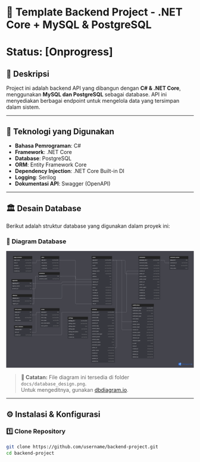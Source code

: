 # 🚀 Template Backend Project - .NET Core + MySQL & PostgreSQL

# Status: [Onprogress]

## 📖 Deskripsi
Project ini adalah backend API yang dibangun dengan **C# & .NET Core**, menggunakan **MySQL dan PostgreSQL** sebagai database. API ini menyediakan berbagai endpoint untuk mengelola data yang tersimpan dalam sistem.

---

## 📌 Teknologi yang Digunakan
- **Bahasa Pemrograman**: C#  
- **Framework**: .NET Core  
- **Database**: PostgreSQL  
- **ORM**: Entity Framework Core  
- **Dependency Injection**: .NET Core Built-in DI  
- **Logging**: Serilog  
- **Dokumentasi API**: Swagger (OpenAPI)  

---

## 🏛️ **Desain Database**
Berikut adalah struktur database yang digunakan dalam proyek ini:

### 🔹 **Diagram Database**
<img src="./DatabaseDesign.png" alt="Database Design" width="800px">

> **📌 Catatan:** File diagram ini tersedia di folder `docs/database_design.png`.  
> Untuk mengeditnya, gunakan [dbdiagram.io](https://dbdiagram.io/).

---

## ⚙️ **Instalasi & Konfigurasi**
### 1️⃣ **Clone Repository**
```sh
git clone https://github.com/username/backend-project.git
cd backend-project